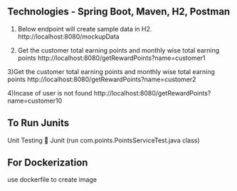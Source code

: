 Technologies - Spring Boot, Maven, H2, Postman
--------------------------------------------
1) Below endpoint will create sample data in H2.
http://localhost:8080/mockupData

2) Get the customer total earning points and monthly wise total earning points
http://localhost:8080/getRewardPoints?name=customer1

3)Get the customer total earning points and monthly wise total earning points
http://localhost:8080/getRewardPoints?name=customer2

4)Incase of user is not found
http://localhost:8080/getRewardPoints?name=customer10



To Run Junits 
-----------
Unit Testing  Junit (run com.points.PointsServiceTest.java class)


For Dockerization
-----------------
use dockerfile to create image
